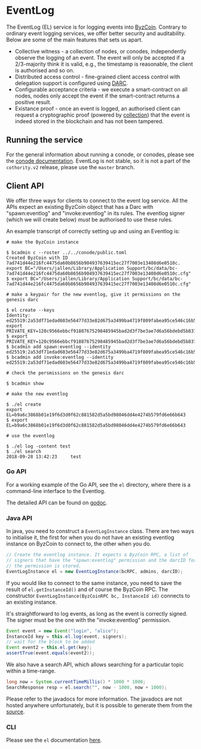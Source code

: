 # EventLog

The EventLog (EL) service is for logging events into
[ByzCoin](../byzcoin/README.md).
Contrary to ordinary event logging services, we offer better security and
auditability. Below are some of the main features that sets us apart.

- Collective witness - a collection of nodes, or conodes, independently observe
  the logging of an event. The event will only be accepted if a 2/3-majority
  think it is valid, e.g., the timestamp is reasonable, the client is
  authorised and so on.
- Distributed access control - fine-grained client access control with
  delegation support is configured using [DARC](../byzcoin/README.md#darc).
- Configurable acceptance criteria - we execute a smart-contract on all nodes,
  nodes only accept the event if the smart-contract returns a positive result.
- Existance proof - once an event is logged, an authorised client can request
  a cryptographic proof (powered by [collection](../byzcoin/collection/README.md))
  that the event is indeed stored in the blockchain and has not been tampered.

## Running the service
For the general information about running a conode, or conodes, please see the
[conode documentation](../conode/README.md). EventLog is not stable, so it is
not a part of the `cothority.v2` release, please use the `master` branch.

## Client API

We offer three ways for clients to connect to the event log service. All the
APIs expect an existing ByzCoin object that has a Darc with "spawn:eventlog"
and "invoke:eventlog" in its rules. The eventlog signer (which we will create
below) *must* be authorised to use these rules.

An example transcript of correctly setting up and using an Eventlog is:

```
# make the ByzCoin instance

$ bcadmin c --roster ../../conode/public.toml
Created ByzCoin with ID 7ad741d44e216fc4475da60b8656b904937639415ec27f7003e13408d6e0510c.
export BC="/Users/jallen/Library/Application Support/bc/data/bc-7ad741d44e216fc4475da60b8656b904937639415ec27f7003e13408d6e0510c.cfg"
$ export BC="/Users/jallen/Library/Application Support/bc/data/bc-7ad741d44e216fc4475da60b8656b904937639415ec27f7003e13408d6e0510c.cfg"

# make a keypair for the new eventlog, give it permissions on the genesis darc

$ el create --keys
Identity: ed25519:2a53df71edad603e56477d33e82d675a3499ba4719f809fabea95ce546c16b5f
export PRIVATE_KEY=120c9566ebbcf91887675298485945bad2d3f7be3ae7d6a56bdebd5b8378a80a
$ export PRIVATE_KEY=120c9566ebbcf91887675298485945bad2d3f7be3ae7d6a56bdebd5b8378a80a
$ bcadmin add spawn:eventlog --identity ed25519:2a53df71edad603e56477d33e82d675a3499ba4719f809fabea95ce546c16b5f
$ bcadmin add invoke:eventlog --identity ed25519:2a53df71edad603e56477d33e82d675a3499ba4719f809fabea95ce546c16b5f

# check the persmissions on the genesis darc

$ bcadmin show

# make the new eventlog

$ ./el create 
export EL=b9a6c3868b01e19f6d3d0f62c881582d5a5bd98046dd4e4274b579fd6e66b643
$ export EL=b9a6c3868b01e19f6d3d0f62c881582d5a5bd98046dd4e4274b579fd6e66b643

# use the eventlog

$ ./el log -content test
$ ./el search
2018-09-28 13:42:23		test
```

### Go API

For a working example of the Go API, see the `el` directory, where there is
a command-line interface to the Eventlog.

The detailed API can be found on
[godoc](https://godoc.org/github.com/dedis/cothority/eventlog).

### Java API
In java, you need to construct a `EventLogInstance` class. There are two ways
to initialise it, the first for when you do not have an existing eventlog
instance on ByzCoin to connect to, the other when you do.

```java
// Create the eventlog instance. It expects a ByzCoin RPC, a list of 
// signers that have the "spawn:eventlog" permission and the darcID for where
// the permission is stored.
EventLogInstance el = new EventLogInstance(bcRPC, admins, darcID);
```

If you would like to connect to the same instance, you need to save the result
of `el.getInstanceId()` and of course the ByzCoin RPC. The constructor
`EventLogInstance(ByzCoinRPC bc, InstanceId id)` connects to an existing
instance.

It's straightforward to log events, as long as the event is correctly signed.
The signer must be the one with the "invoke:eventlog" permission.
```java
Event event = new Event("login", "alice");
InstanceId key = this.el.log(event, signers);
// wait for the block to be added
Event event2 = this.el.get(key);
assertTrue(event.equals(event2));
```

We also have a search API, which allows searching for a particular topic within
a time-range.
```java
long now = System.currentTimeMillis() * 1000 * 1000;
SearchResponse resp = el.search("", now - 1000, now + 1000);
```

Please refer to the javadocs for more information. The javadocs are not hosted
anywhere unfortunately, but it is possible to generate them from the
[source](https://github.com/dedis/cothority/blob/master/external/java/src/main/java/ch/epfl/dedis/lib/byzcoin/contracts/EventLogInstance.java).

### CLI
Please see the `el` documentation [here](el/README.md).
